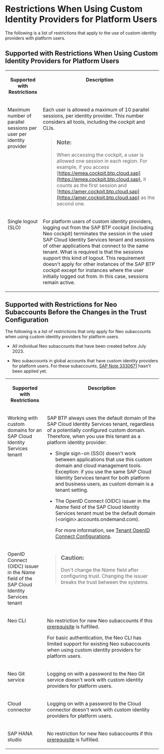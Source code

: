 <!-- loio6f0a623807b541a0aef41f3d65c7a0fa -->

# Restrictions When Using Custom Identity Providers for Platform Users

The following is a list of restrictions that apply to the use of custom identity providers with platform users.



## Supported with Restrictions When Using Custom Identity Providers for Platform Users


<table>
<tr>
<th valign="top">

Supported with Restrictions

</th>
<th valign="top">

Description

</th>
</tr>
<tr>
<td valign="top">

Maximum number of parallel sessions per user per identity provider

</td>
<td valign="top">

Each user is allowed a maximum of 10 parallel sessions, per identity provider. This number considers all tools, including the cockpit and CLIs.

> ### Note:  
> When accessing the cockpit, a user is allowed one session in each region. For example, if you access [https://emea.cockpit.btp.cloud.sap](https://emea.cockpit.btp.cloud.sap), it counts as the first session and [https://amer.cockpit.btp.cloud.sap](https://amer.cockpit.btp.cloud.sap) as the second one.



</td>
</tr>
<tr>
<td valign="top">

Single logout \(SLO\)

</td>
<td valign="top">

For platform users of custom identity providers, logging out from the SAP BTP cockpit \(including Neo cockpit\) terminates the session in the used SAP Cloud Identity Services tenant and sessions of other applications that connect to the same tenant. What is required is that the sessions support this kind of logout. This requirement doesn't apply for other instances of the SAP BTP cockpit except for instances where the user initially logged out from. In this case, sessions remain active.

</td>
</tr>
</table>



<a name="loio6f0a623807b541a0aef41f3d65c7a0fa__section_tzp_msp_byb"/>

## Supported with Restrictions for Neo Subaccounts Before the Changes in the Trust Configuration

The following is a list of restrictions that only apply for Neo subaccounts when using custom identity providers for platform users.

-   All individual Neo subaccounts that have been created before July 2023.

-   Neo subaccounts in global accounts that have custom identity providers for platform users. For these subaccounts, [SAP Note 3330671](https://launchpad.support.sap.com/#/notes/3330671) hasn't been applied yet.



<table>
<tr>
<th valign="top">

Supported with Restrictions

</th>
<th valign="top">

Description

</th>
</tr>
<tr>
<td valign="top">

Working with custom domains for an SAP Cloud Identity Services tenant

</td>
<td valign="top">

SAP BTP always uses the default domain of the SAP Cloud Identity Services tenant, regardless of a potentially configured custom domain. Therefore, when you use this tenant as a platform identity provider:

-   Single sign-on \(SSO\) doesn't work between applications that use this custom domain and cloud management tools. Exception: if you use the same SAP Cloud Identity Services tenant for both platform and business users, as custom domain is a tenant setting.

-   The OpenID Connect \(OIDC\) issuer in the *Name* field of the SAP Cloud Identity Services tenant must be the default domain \(<origin\>.accounts.ondemand.com\).

    For more information, see [Tenant OpenID Connect Configurations](https://help.sap.com/docs/IDENTITY_AUTHENTICATION/6d6d63354d1242d185ab4830fc04feb1/3d6abcc02ec945ad9615773e05814003.html?version=Cloud&q=UserInfo%20endpoint).




</td>
</tr>
<tr>
<td valign="top">

OpenID Connect \(OIDC\) issuer in the *Name* field of the SAP Cloud Identity Services tenant

</td>
<td valign="top">

> ### Caution:  
> Don't change the *Name* field after configuring trust. Changing the issuer breaks the trust between the systems.



</td>
</tr>
<tr>
<td valign="top">

Neo CLI

</td>
<td valign="top">

No restriction for new Neo subaccounts if this [prerequisite](https://help.sap.com/docs/btp/sap-btp-neo-environment/configuring-platform-identity-provider-feature-set-b) is fulfilled.

For basic authentication, the Neo CLI has limited support for existing Neo subaccounts when using custom identity providers for platform users.

</td>
</tr>
<tr>
<td valign="top">

Neo Git service

</td>
<td valign="top">

Logging on with a password to the Neo Git service doesn't work with custom identity providers for platform users.

</td>
</tr>
<tr>
<td valign="top">

Cloud connector 

</td>
<td valign="top">

Logging on with a password to the Cloud connector doesn't work with custom identity providers for platform users.

</td>
</tr>
<tr>
<td valign="top">

SAP HANA studio 

</td>
<td valign="top">

No restriction for new Neo subaccounts if this [prerequisite](https://help.sap.com/docs/btp/sap-btp-neo-environment/configuring-platform-identity-provider-feature-set-b) is fulfilled.

</td>
</tr>
</table>

